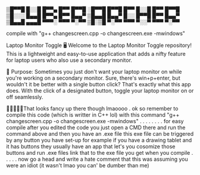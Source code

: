 
▒█▀▀█ █░░█ █▀▀▄ █▀▀ █▀▀█ ░█▀▀█ █▀▀█ █▀▀ █░░█ █▀▀ █▀▀█ 
▒█░░░ █▄▄█ █▀▀▄ █▀▀ █▄▄▀ ▒█▄▄█ █▄▄▀ █░░ █▀▀█ █▀▀ █▄▄▀ 
▒█▄▄█ ▄▄▄█ ▀▀▀░ ▀▀▀ ▀░▀▀ ▒█░▒█ ▀░▀▀ ▀▀▀ ▀░░▀ ▀▀▀ ▀░▀▀

compile with "g++ changescreen.cpp -o changescreen.exe -mwindows" 

Laptop Monitor Toggle 🖥️
Welcome to the Laptop Monitor Toggle repository! This is a lightweight and easy-to-use application that adds a nifty feature for laptop users who also use a secondary monitor.

🔹 Purpose: Sometimes you just don't want your laptop monitor on while you're working on a secondary monitor. Sure, there's win+p+enter, but wouldn't it be better with a single button click? That's exactly what this app does. With the click of a designated button, toggle your laptop monitor on or off seamlessly.

🔹🔹🔹🔹🔹That looks fancy up there though lmaoooo
.
ok so remember to compile this code (which is writter in C++ lol) with this command "g++ changescreen.cpp -o changescreen.exe -mwindows"
.
.
.
.
.
.
.
.
for easy compile after you edited the code you just open a CMD there and run the command above and then you have an .exe file 
this exe file can be triggered by any button you have set-up for example if you have a drawing tablet and it has buttons
they usually have an app that let's you cosomize those buttons and run .exe files link that to the exe file you get when you compile
.
.
.
.
.
now go a head and write a hate comment that this was assuming you were an idiot (it wasn't lmao you can' be dumber than me)
